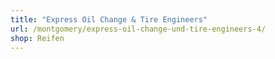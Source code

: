 ```yaml
---
title: "Express Oil Change & Tire Engineers"
url: /montgomery/express-oil-change-und-tire-engineers-4/
shop: Reifen
---
```

